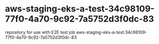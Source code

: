 # aws-staging-eks-a-test-34c98109-77f0-4a70-9c92-7a5752d3f0dc-83
repository for use with E2E test job aws-staging-eks-a-test:34c98109-77f0-4a70-9c92-7a5752d3f0dc-83
